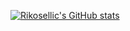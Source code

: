 [![Rikosellic's GitHub stats](https://github-readme-stats.vercel.app/api?username=rikosellic)](https://github.com/anuraghazra/github-readme-stats)

<!--
**rikosellic/rikosellic** is a ✨ _special_ ✨ repository because its `README.md` (this file) appears on your GitHub profile.

Here are some ideas to get you started:

- 🔭 I’m currently working on ...
- 🌱 I’m currently learning ...
- 👯 I’m looking to collaborate on ...
- 🤔 I’m looking for help with ...
- 💬 Ask me about ...
- 📫 How to reach me: ...
- 😄 Pronouns: ...
- ⚡ Fun fact: ...
-->
